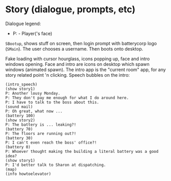 # Story (dialogue, prompts, etc) #

Dialogue legend:

 - P: - Player('s face)

`SBootup`, shows stuff on screen, then login prompt with batterycorp logo (`SMain`). The user chooses a username. Then boots onto desktop.

Fake loading with cursor hourglass, icons popping up, face and intro windows opening. Face and intro are icons on desktop which spawn windows (animated spawn). The intro app is the "current room" app, for any story related point 'n clicking. Speech bubbles on the intro:

```
(intro_speech)
(show story1)
P: Another lousy Monday.
P: They don't pay me enough for what I do around here.
P: I have to talk to the boss about this.
(sound mail)
P: Oh great, what now ...
(battery 100)
(show story2)
P: The battery is ... leaking?!
(battery 70)
P: The floors are running out?!
(battery 30)
P: I can't even reach the boss' office?!
(battery 0)
P: Whoever thought making the building a literal battery was a good idea?
(show story1)
P: I'd better talk to Sharon at dispatching.
(map)
(info howtoelevator)
```